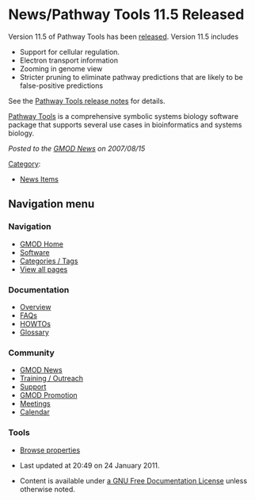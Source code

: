 



<span id="top"></span>




# <span dir="auto">News/Pathway Tools 11.5 Released</span>









Version 11.5 of Pathway Tools has been
<a href="http://bioinformatics.ai.sri.com/ptools/release-notes.html"
class="external text" rel="nofollow">released</a>. Version 11.5 includes

- Support for cellular regulation.
- Electron transport information
- Zooming in genome view
- Stricter pruning to eliminate pathway predictions that are likely to
  be false-positive predictions

See the
<a href="http://bioinformatics.ai.sri.com/ptools/release-notes.html"
class="external text" rel="nofollow">Pathway Tools release notes</a> for
details.

[Pathway Tools](../Pathway_Tools.1 "Pathway Tools") is a comprehensive
symbolic systems biology software package that supports several use
cases in bioinformatics and systems biology.

  



*Posted to the [GMOD News](../GMOD_News "GMOD News") on 2007/08/15*






[Category](../Special%3ACategories "Special%3ACategories"):

- [News Items](../Category%3ANews_Items "Category%3ANews Items")






## Navigation menu







<a href="../Main_Page"
style="background-image: url(../../images/GMOD-cogs.png);"
title="Visit the main page"></a>


### Navigation



- <span id="n-GMOD-Home">[GMOD Home](../Main_Page)</span>
- <span id="n-Software">[Software](../GMOD_Components)</span>
- <span id="n-Categories-.2F-Tags">[Categories /
  Tags](../Categories)</span>
- <span id="n-View-all-pages">[View all
  pages](../Special:AllPages)</span>




### Documentation



- <span id="n-Overview">[Overview](../Overview)</span>
- <span id="n-FAQs">[FAQs](../Category%3AFAQ)</span>
- <span id="n-HOWTOs">[HOWTOs](../Category%3AHOWTO)</span>
- <span id="n-Glossary">[Glossary](../Glossary)</span>




### Community



- <span id="n-GMOD-News">[GMOD News](../GMOD_News)</span>
- <span id="n-Training-.2F-Outreach">[Training /
  Outreach](../Training_and_Outreach)</span>
- <span id="n-Support">[Support](../Support)</span>
- <span id="n-GMOD-Promotion">[GMOD Promotion](../GMOD_Promotion)</span>
- <span id="n-Meetings">[Meetings](../Meetings)</span>
- <span id="n-Calendar">[Calendar](../Calendar)</span>




### Tools

- <span id="t-smwbrowselink"><a href="../Special%253ABrowse/News-2FPathway_Tools_11.5_Released"
  rel="smw-browse">Browse properties</a></span>



- <span id="footer-info-lastmod">Last updated at 20:49 on 24 January
  2011.</span>
<!-- - <span id="footer-info-viewcount">4,934 page views.</span> -->
- <span id="footer-info-copyright">Content is available under
  <a href="http://www.gnu.org/licenses/fdl-1.3.html" class="external"
  rel="nofollow">a GNU Free Documentation License</a> unless otherwise
  noted.</span>

<!-- -->



<!-- -->




